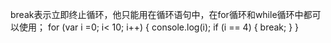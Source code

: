 break表示立即终止循环，他只能用在循环语句中，在for循环和while循环中都可以使用；
for (var i =0; i< 10; i++) {
    console.log(i);
    if (i == 4) {
        break;
    }
}